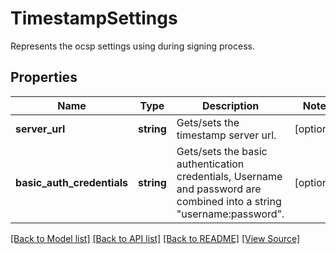 ﻿# TimestampSettings
Represents the ocsp settings using during signing process.

## Properties
Name | Type | Description | Notes
------------ | ------------- | ------------- | -------------
**server_url** | **string** | Gets/sets the timestamp server url. | [optional]
**basic_auth_credentials** | **string** | Gets/sets the basic authentication credentials, Username and password are combined into a string "username:password". | [optional]

[[Back to Model list]](../README.md#documentation-for-models) [[Back to API list]](../README.md#documentation-for-api-endpoints) [[Back to README]](../README.md) [[View Source]](../src/Aspose/PDF/Model/TimestampSettings.php)

